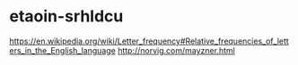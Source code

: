 # etaoin-srhldcu

https://en.wikipedia.org/wiki/Letter_frequency#Relative_frequencies_of_letters_in_the_English_language
http://norvig.com/mayzner.html
